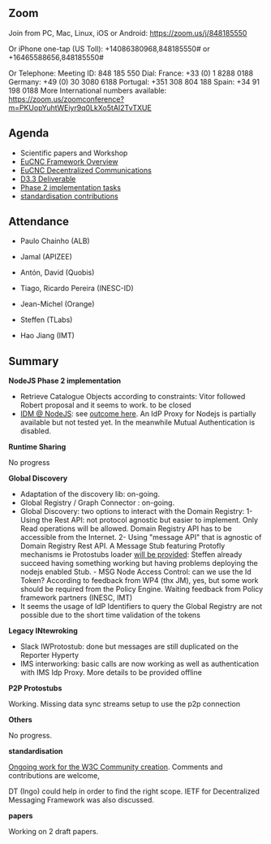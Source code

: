 ## Zoom

Join from PC, Mac, Linux, iOS or Android: https://zoom.us/j/848185550

Or iPhone one-tap (US Toll):  +14086380968,848185550# or +16465588656,848185550#

Or Telephone:
    Meeting ID: 848 185 550
  Dial:
    France: +33 (0) 1 8288 0188
    Germany: +49 (0) 30 3080 6188
    Portugal: +351 308 804 188
    Spain: +34 91 198 0188
  More  International numbers available: https://zoom.us/zoomconference?m=PKUopYuhtWEiyr9q0LkXo5tAI2TvTXUE

Agenda
------

-	Scientific papers and Workshop
  - [EuCNC Framework Overview](https://www.overleaf.com/8061889zrdzrgkwbvky#/28442417/ )
  - [EuCNC Decentralized Communications](https://www.overleaf.com/8143606wbzdvpjmwbgz)
- [ D3.3 Deliverable](https://github.com/reTHINK-project/core-framework/projects/1)
- [Phase 2 implementation tasks](https://github.com/orgs/reTHINK-project/projects/1)
-	[standardisation contributions](https://github.com/reTHINK-project/core-framework/issues/168)

Attendance
----------

-	Paulo Chainho (ALB)

- Jamal (APIZEE)

- Antón, David (Quobis)

- Tiago, Ricardo Pereira (INESC-ID)

- Jean-Michel (Orange)

- Steffen (TLabs)

- Hao Jiang (IMT)



Summary
-------

**NodeJS Phase 2 implementation**

- Retrieve Catalogue Objects according to constraints: Vitor followed Robert proposal and it seems to work. to be closed
- [IDM @ NodeJS](https://github.com/reTHINK-project/specs/issues/17): see [outcome here](https://github.com/reTHINK-project/specs/issues/17#issuecomment-261919199). An IdP Proxy for Nodejs is partially available but not tested yet. In the meanwhile Mutual Authentication is disabled.

**Runtime Sharing**

No progress

**Global Discovery**

- Adaptation of the discovery lib: on-going.
- Global Registry / Graph Connector : on-going.
- Global Discovery: two options to interact with the Domain Registry:
  1- Using the Rest API: not protocol agnostic but easier to implement. Only Read operations will be allowed. Domain Registry API has to be accessible from the Internet.
  2- Using "message API" that is agnostic of Domain Registry Rest API. A Message Stub featuring Protofly mechanisms ie Protostubs loader [will be provided](https://github.com/reTHINK-project/specs/issues/20): Steffen already succeed having something working but having problems deploying the nodejs enabled Stub. - MSG Node Access Control: can we use the Id Token? According to feedback from WP4 (thx JM), yes, but some work should be required from the Policy Engine. Waiting feedback from Policy framework partners (INESC, IMT)
- It seems the usage of IdP Identifiers to query the Global Registry are not possible due to the short time validation of the tokens

**Legacy INtewroking**

- Slack IWProtostub: done but messages are still duplicated on the Reporter Hyperty
- IMS interworking: basic calls are now working as well as authentication with IMS Idp Proxy. More details to be provided offline

**P2P Protostubs**

Working. Missing data sync streams setup to use the p2p connection

**Others**

No progress.

**standardisation**

[Ongoing work for the W3C Community creation](https://github.com/reTHINK-project/core-framework/tree/master/docs/standards/W3C). Comments and contributions are welcome,

DT (Ingo) could help in order to find the right scope.
IETF for Decentralized Messaging Framework was also discussed.

**papers**

Working on 2 draft papers.

